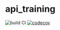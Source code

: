 # api_training

![build CI](https://github.com/Souleimaneb/api_training/actions/workflows/build.yml/badge.svg?event=push)
[![codecov](https://codecov.io/gh/Souleimaneb/api_training/branch/api_inscriptiob/graph/badge.svg?token=ZRT09N9AKV)](https://codecov.io/gh/Souleimaneb/api_training)
